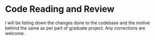 # Code Reading and Review

I will be listing down the changes done to the codebase and the motive behind the same as per part of graduate project. Any corrections are welcome.
